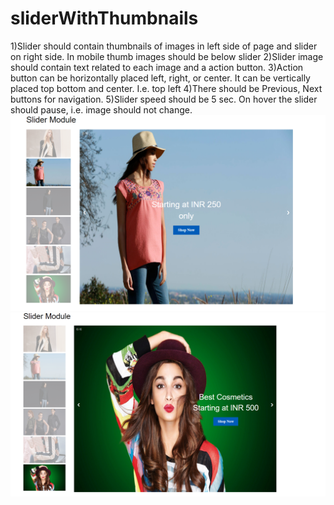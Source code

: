 # sliderWithThumbnails
1)Slider should contain thumbnails of images in left side of page and slider on right side. In mobile thumb images should be below slider
2)Slider image should contain text related to each image and a action button.
3)Action button can be horizontally placed left, right, or center. It can be vertically placed top bottom and center. I.e. top left
4)There should be Previous, Next buttons for navigation. 
5)Slider speed should be 5 sec. On hover the slider should pause, i.e. image should not change. 
![Alt Text](https://github.com/poojathakor/sliderWithThumbnails/blob/master/repoimg/1.png)
![Alt Text](https://github.com/poojathakor/sliderWithThumbnails/blob/master/repoimg/2.PNG)
